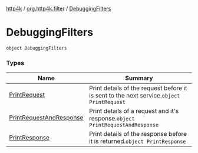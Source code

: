 [http4k](../../index.md) / [org.http4k.filter](../index.md) / [DebuggingFilters](./index.md)

# DebuggingFilters

`object DebuggingFilters`

### Types

| Name | Summary |
|---|---|
| [PrintRequest](-print-request/index.md) | Print details of the request before it is sent to the next service.`object PrintRequest` |
| [PrintRequestAndResponse](-print-request-and-response/index.md) | Print details of a request and it's response.`object PrintRequestAndResponse` |
| [PrintResponse](-print-response/index.md) | Print details of the response before it is returned.`object PrintResponse` |
